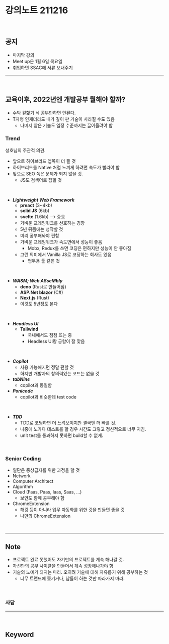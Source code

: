 # 강의노트 211216

<br>

## **공지**

- 마지막 강의
- Meet up은 1월 6일 목요일
- 취업하면 SSAC에 서류 보내주기

---

<br>

## **교육이후, 2022년엔 개발공부 뭘해야 할까?**

- 수박 겉핥기 식 공부만하면 안된다.
- T자형 인재더라도 내가 깊이 판 기술이 사라질 수도 있음
  - 나머지 얕은 기술도 일정 수준까지는 끌어올려야 함

### **Trend**

성호님의 주관적 의견.

- 앞으로 하이브리드 앱쪽이 더 뜰 것
- 하이브리드를 Native 처럼 느끼게 하려면 속도가 빨라야 함
- 앞으로 SEO 쪽은 문제가 되지 않을 것.
  - JS도 검색어로 잡힐 것

<br>

- **_Lightweight Web Framework_**
  - **preact** (3~4kb)
  - **solid JS** (6kb)
  - **svelte** (1.6kb) --> 중요
  - 가벼운 프레임워크를 선호하는 경향
  - 5년 뒤쯤에는 성작할 것
  - 미리 공부해놔야 편함
  - 가벼운 프레임워크가 속도면에서 성능이 좋음
    - Mobx, Redux를 쓰면 코딩은 편하지만 성능이 안 좋아짐
  - 그런 의미에서 Vanilla JS로 코딩하는 회사도 있음
    - 업무용 툴 같은 것

<br>

- **_WASM; Web ASseMbly_**
  - **deno** (Rust로 만들어짐)
  - **ASP.Net blazor** (C#)
  - **Next.js** (Rust)
  - 이것도 5년정도 본다

<br>

- **_Headless UI_**
  - **Tailwind**
    - 국내에서도 점점 뜨는 중
    - Headless UI랑 궁합이 잘 맞음

<br>

- **_Copilot_**
  - 사용 가능해지면 정말 편할 것
  - 하지만 개발자의 창의력있는 코드는 없을 것
- **_tabNine_**
  - copilot과 동일함
- **_Ponicode_**
  - copilot과 비슷한데 test code

<br>

- **_TDD_**
  - TDD로 코딩하면 더 느려보이지만 결국엔 더 빠를 것.
  - 나중에 노가다 테스트를 할 경우 시간도 그렇고 정신적으로 너무 지침.
  - unit test를 통과하지 못하면 build할 수 없게.

<br>

### **Senior Coding**

- 일단은 중상급자를 위한 과정을 할 것
- Network
- Computer Architect
- Algorithm
- Cloud (Faas, Paas, Iaas, Saas, ...)
  - 보안도 함께 공부해야 함
- ChromeExtension
  - 해킹 등이 아니라 업무 자동화를 위한 것을 만들면 좋을 것
  - 나만의 ChromeExtension

<br>

---

## **Note**

- 프로젝트 완료 못했어도 자기만의 프로젝트를 계속 해나갈 것.
- 자신만의 공부 사이클을 만들어서 계속 성장해나가야 함
- 기술의 노예가 되지는 마라. 오히려 기술에 대해 자유롭기 위해 공부하는 것
  - 너무 트랜드에 쫓기거나, 남들이 하는 것만 따라가지 마라.

<br>

### **사담**

---

<br>

## **Keyword**
